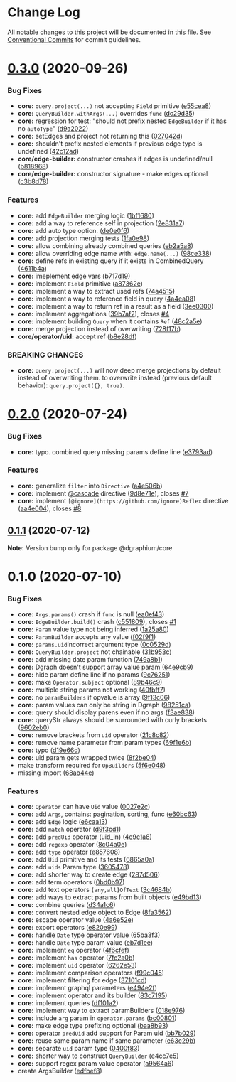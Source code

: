 # Change Log

All notable changes to this project will be documented in this file.
See [Conventional Commits](https://conventionalcommits.org) for commit guidelines.

# [0.3.0](https://github.com/binier/dgraphium/compare/@dgraphium/core@0.2.0...@dgraphium/core@0.3.0) (2020-09-26)


### Bug Fixes

* **core:** `query.project(...)` not accepting `Field` primitive ([e55cea8](https://github.com/binier/dgraphium/commit/e55cea8b46b174ead3b60aa8cb9385a04846af8c))
* **core:** `QueryBuilder.withArgs(...)` overrides `func` ([dc29d35](https://github.com/binier/dgraphium/commit/dc29d35be84916023b7aec9a1389421675b1197e))
* **core:** regression for test: "should not prefix nested `EdgeBuilder` if it has no `autoType`" ([d9a2022](https://github.com/binier/dgraphium/commit/d9a2022dfeaa413bad8d0fb9e887e0a1a87ff5ef))
* **core:** setEdges and project not returning this ([027042d](https://github.com/binier/dgraphium/commit/027042debb3b9a20bed37e9ec583caaddd991f00))
* **core:** shouldn't prefix nested elements if previous edge type is undefined ([42c12ad](https://github.com/binier/dgraphium/commit/42c12ad17ab2e5ecce5cca3f0005ea98c3d2bad4))
* **core/edge-builder:** constructor crashes if edges is undefined/null ([b818968](https://github.com/binier/dgraphium/commit/b8189689f71afeb4e378cdeb5d68366b046f0879))
* **core/edge-builder:** constructor signature - make edges optional ([c3b8d78](https://github.com/binier/dgraphium/commit/c3b8d78a93b6f8de2c027637f1e851be59201410))


### Features

* **core:** add `EdgeBuilder` merging logic ([1bf1680](https://github.com/binier/dgraphium/commit/1bf1680ac4b3883f767ed02e97b05d568bb87254))
* **core:** add a way to reference self in projection ([2e831a7](https://github.com/binier/dgraphium/commit/2e831a778b51295a71d0285471ec21a413d81fee))
* **core:** add auto type option. ([de0e0f6](https://github.com/binier/dgraphium/commit/de0e0f625c5c6b6e573b1c8ea2fee12a4ba0b46f))
* **core:** add projection merging tests ([1fa0e98](https://github.com/binier/dgraphium/commit/1fa0e985b4cad388edeeb3176786c2f5e113b798))
* **core:** allow combining already combined queries ([eb2a5a8](https://github.com/binier/dgraphium/commit/eb2a5a8eca81664d47c92fdf298471d9f6253a9a))
* **core:** allow overriding edge name with: `edge.name(...)` ([98ce338](https://github.com/binier/dgraphium/commit/98ce338761090a9688cf1c40e6f9e53ef7545b0b))
* **core:** define refs in existing query if it exists in CombinedQuery ([4611b4a](https://github.com/binier/dgraphium/commit/4611b4a63f7da8c8418f3fdb84c70d7aa9020a7b))
* **core:** imeplement edge vars ([b717d19](https://github.com/binier/dgraphium/commit/b717d193f6b36ce2892ac8aae8b06be7b7b5b219))
* **core:** implement `Field` primitive ([a87362e](https://github.com/binier/dgraphium/commit/a87362ebbe13fe702c9d2b9ecf19abd423507520))
* **core:** implement a way to extract used refs ([74a4515](https://github.com/binier/dgraphium/commit/74a4515c223011db253a732e39dbe0ced163913f))
* **core:** implement a way to reference field in query ([4a4ea08](https://github.com/binier/dgraphium/commit/4a4ea089ef7961d24f2461d00f21b727600cb90b))
* **core:** implement a way to return ref in a result as a field ([3ee0300](https://github.com/binier/dgraphium/commit/3ee0300352a000d65a7255d23795294f21f3751b))
* **core:** implement aggregations ([39b7af2](https://github.com/binier/dgraphium/commit/39b7af28ce55bf6dbbf0a0ba0cf1247564d23a26)), closes [#4](https://github.com/binier/dgraphium/issues/4)
* **core:** implement building `Query` when it contains `Ref` ([48c2a5e](https://github.com/binier/dgraphium/commit/48c2a5e49dd44072533da8f6ab368d814df7833f))
* **core:** merge projection instead of overwriting ([728f17b](https://github.com/binier/dgraphium/commit/728f17b20e97b53713dd5f88fff78b78fcb81026))
* **core/operator/uid:** accept ref ([b8e28df](https://github.com/binier/dgraphium/commit/b8e28dfa15fc9a770295648795a1ef56f3185ecf))


### BREAKING CHANGES

* **core:** `query.project(...)` will now deep merge projections by default instead of
overwriting them. to overwrite instead (previous default behavior): `query.project({}, true)`.





# [0.2.0](https://github.com/binier/dgraphium/compare/@dgraphium/core@0.1.1...@dgraphium/core@0.2.0) (2020-07-24)


### Bug Fixes

* **core:** typo. combined query missing params define line ([e3793ad](https://github.com/binier/dgraphium/commit/e3793ad674368c5aee3cb27f9849914403c0077c))


### Features

* **core:** generalize `filter` into `Directive` ([a4e506b](https://github.com/binier/dgraphium/commit/a4e506b2a64f91c267219e41e2f28ee2b7c7bbe6))
* **core:** implement [@cascade](https://github.com/cascade) directive ([9d8e71e](https://github.com/binier/dgraphium/commit/9d8e71e735faaaa25bc03fc26eacfcb970a1e739)), closes [#7](https://github.com/binier/dgraphium/issues/7)
* **core:** implement `[@ignore](https://github.com/ignore)Reflex` directive ([aa4e004](https://github.com/binier/dgraphium/commit/aa4e0042041cb9db6a7b8c6d6af7b3b4d533ebeb)), closes [#8](https://github.com/binier/dgraphium/issues/8)





## [0.1.1](https://github.com/binier/dgraphium/compare/@dgraphium/core@0.1.0...@dgraphium/core@0.1.1) (2020-07-12)

**Note:** Version bump only for package @dgraphium/core





# 0.1.0 (2020-07-10)


### Bug Fixes

* **core:** `Args.params()` crash if `func` is null ([ea0ef43](https://github.com/binier/dgraphium/commit/ea0ef43166f8a28997a501c1da3dd567d78a476e))
* **core:** `EdgeBuilder.build()` crash ([c551809](https://github.com/binier/dgraphium/commit/c551809cf1537e42c99a6551b2425715181887cc)), closes [#1](https://github.com/binier/dgraphium/issues/1)
* **core:** `Param` value type not being inferred ([1a25a80](https://github.com/binier/dgraphium/commit/1a25a80251a5b5a54ce7cc42a0cef52608e17df5))
* **core:** `ParamBuilder` accepts any value ([f02f9f1](https://github.com/binier/dgraphium/commit/f02f9f13b5f29b3389c04c16e04c4048f37fbb3a))
* **core:** `params.uid`incorrect argument type ([0c0529d](https://github.com/binier/dgraphium/commit/0c0529d251ebbbbe71bca81ff60888d05f3063cd))
* **core:** `QueryBuilder.project` not chainable ([31b953c](https://github.com/binier/dgraphium/commit/31b953ca52e66c4e87b81e1bcd06baae79fe2939))
* **core:** add missing date param function ([749a8b1](https://github.com/binier/dgraphium/commit/749a8b1f2eb3e6d3b62894e3a44e0cd3598d4148))
* **core:** Dgraph doesn't support array value param ([64e9cb9](https://github.com/binier/dgraphium/commit/64e9cb9fdcd6fc6fad85422167822a31e357c134))
* **core:** hide param define line if no params ([9c76251](https://github.com/binier/dgraphium/commit/9c76251e5708e0cfa21939ad657b6d5b3516d2fa))
* **core:** make `Operator.subject` optional ([89b46c9](https://github.com/binier/dgraphium/commit/89b46c91d5462d6e663bffa0055bf8f4e3ba0375))
* **core:** multiple string params not working ([40fbff7](https://github.com/binier/dgraphium/commit/40fbff7f35effa19607a402826d71d2d1ce7993e))
* **core:** no `paramBuilders` if opvalue is array ([9f13c06](https://github.com/binier/dgraphium/commit/9f13c06576527a2685d73a8cd4f5d04a046de499))
* **core:** param values can only be string in Dgraph ([98251ca](https://github.com/binier/dgraphium/commit/98251ca4182b728e074122f449fa1171b19eefce))
* **core:** query should display parens even if no args ([f3ae838](https://github.com/binier/dgraphium/commit/f3ae83856043faa8feab2ba4bbff2264f9fc1813))
* **core:** queryStr always should be surrounded with curly brackets ([9602eb0](https://github.com/binier/dgraphium/commit/9602eb03d942810e0d8c55ee52cb4a2a5c399d46))
* **core:** remove brackets from `uid` operator ([21c8c82](https://github.com/binier/dgraphium/commit/21c8c829a98b3392fb0150afae51ba417b4cb7dc))
* **core:** remove name parameter from param types ([69f1e6b](https://github.com/binier/dgraphium/commit/69f1e6b89cdc76615bd72edcc6a7957ce71b793d))
* **core:** typo ([d19e66d](https://github.com/binier/dgraphium/commit/d19e66d0f32611808db3d096755487b2d70cc951))
* **core:** uid param gets wrapped twice ([8f2be04](https://github.com/binier/dgraphium/commit/8f2be04ef22fb3e5e2eb79a22452b0ee32e2d669))
* make transform required for `OpBuilders` ([5f6e048](https://github.com/binier/dgraphium/commit/5f6e0488f76f54ca3b7974c7227e66b9c85e9065))
* missing import ([68ab44e](https://github.com/binier/dgraphium/commit/68ab44e09483020e1160999f02af469f42555a5b))


### Features

* **core:** `Operator` can have `Uid` value ([0027e2c](https://github.com/binier/dgraphium/commit/0027e2c7cdd8aac00735bddd8dfa345288d5f92c))
* **core:** add `Args`, contains: pagination, sorting, func ([e60bc63](https://github.com/binier/dgraphium/commit/e60bc639bb3420ea5e23ff681dd1ba08714985c7))
* **core:** add `Edge` logic ([e6caa13](https://github.com/binier/dgraphium/commit/e6caa13f428773887e174b674907fee0d9c6fad1))
* **core:** add `match` operator ([d9f3cd1](https://github.com/binier/dgraphium/commit/d9f3cd19aa2ae10e053a48eca07db4875227fe76))
* **core:** add `predUid` operator (uid_in) ([4e9e1a8](https://github.com/binier/dgraphium/commit/4e9e1a892c2d1779044659124c6fa3b17df174ff))
* **core:** add `regexp` operator ([8c04a0e](https://github.com/binier/dgraphium/commit/8c04a0ed408b8eaa5d8a0ec369b90fb66ec14cec))
* **core:** add `type` operator ([e857608](https://github.com/binier/dgraphium/commit/e85760895fb77f31f7a447b46bc2fe1443169cd6))
* **core:** add `Uid` primitive and its tests ([6865a0a](https://github.com/binier/dgraphium/commit/6865a0a617d685e6eee93b80e37ac76702458112))
* **core:** add `uids` Param type ([3605478](https://github.com/binier/dgraphium/commit/360547881f1d4b49b36e7f502392fac433ca8e2b))
* **core:** add shorter way to create edge ([287d506](https://github.com/binier/dgraphium/commit/287d50647749be152daaaac073993fadc40c75bf))
* **core:** add term operators ([0bd0b97](https://github.com/binier/dgraphium/commit/0bd0b979f4f00dcca7160a7c8b2d310ea6acbaf5))
* **core:** add text operators `[any,all]OfText` ([3c4684b](https://github.com/binier/dgraphium/commit/3c4684b68e5b970dfcfc2a1fea23322cb88aa39d))
* **core:** add ways to extract params from built objects ([e49bd13](https://github.com/binier/dgraphium/commit/e49bd1397fb32f56cb4a4d8bb3b598c58fe93122))
* **core:** combine queries ([d34a1c6](https://github.com/binier/dgraphium/commit/d34a1c6a66828c57710fe6ae53bc241c6e82390a))
* **core:** convert nested edge object to Edge ([8fa3562](https://github.com/binier/dgraphium/commit/8fa3562ad01303cc3cfa14c53f7c60870dddd2ef))
* **core:** escape operator value ([4a6e52e](https://github.com/binier/dgraphium/commit/4a6e52ef406fc46ff56c462b575bf2fb924855b0))
* **core:** export operators ([e820e99](https://github.com/binier/dgraphium/commit/e820e99998743a5702ffa92603a6904713c0a99f))
* **core:** handle `Date` type operator value ([65ba3f3](https://github.com/binier/dgraphium/commit/65ba3f359580e52d84f14ceac0ee13e475b7ed6c))
* **core:** handle `Date` type param value ([eb7d1ee](https://github.com/binier/dgraphium/commit/eb7d1eea6f4d2c1e2600b884dfa1d4fcef85200f))
* **core:** implement `eq` operator ([4f6cfef](https://github.com/binier/dgraphium/commit/4f6cfef61efc44772d81ab2804a3b3c84bdb1d45))
* **core:** implement `has` operator ([7fc2a0b](https://github.com/binier/dgraphium/commit/7fc2a0b98fe098e3dd9baa215885517cd223abe8))
* **core:** implement `uid` operator ([6262e53](https://github.com/binier/dgraphium/commit/6262e53977146707fd3d3e000b2b5b8aa1f96827))
* **core:** implement comparison operators ([f99c045](https://github.com/binier/dgraphium/commit/f99c045c46ef414626871fd9f10783422ebf731e))
* **core:** implement filtering for edge ([37101cd](https://github.com/binier/dgraphium/commit/37101cd8d015e40d2ae3f6be240a94c83ed0e057))
* **core:** implement graphql parameters ([e494e2f](https://github.com/binier/dgraphium/commit/e494e2f161827a4c72eeb414eb091e31b94369b9))
* **core:** implement operator and its builder ([83c7195](https://github.com/binier/dgraphium/commit/83c7195be6dc5b066005a377c016a65343d2358e))
* **core:** implement queries ([df101a2](https://github.com/binier/dgraphium/commit/df101a2bd705522f34a2701a8e85bdc116c1b22e))
* **core:** implement way to extract paramBuilders ([018e976](https://github.com/binier/dgraphium/commit/018e976a43808df8b339210ed06c8cfff8ada0ca))
* **core:** include `arg` param in `operator.params` ([bc00801](https://github.com/binier/dgraphium/commit/bc008018fe743fe149c918cba2510809a31b63b9))
* **core:** make edge type prefixing optional ([baa8b93](https://github.com/binier/dgraphium/commit/baa8b93ff72fcacfa223ccc219bab703e4239a97))
* **core:** operator `predUid` add support for Param uid ([bb7b029](https://github.com/binier/dgraphium/commit/bb7b029909db9f3b658e4122647f732f3c4e0ba4))
* **core:** reuse same param name if same parameter ([e63c29b](https://github.com/binier/dgraphium/commit/e63c29b528f966ca1304d8a5747f0c53a0de29bd))
* **core:** separate `uid` param type ([0400f83](https://github.com/binier/dgraphium/commit/0400f83432277ee44dfbc56015aac54a3e5705e5))
* **core:** shorter way to construct `QueryBuilder` ([e4cc7e5](https://github.com/binier/dgraphium/commit/e4cc7e500db5cb6695cfa35ae50f0d51bc385592))
* **core:** support regex param value operator ([a9564a6](https://github.com/binier/dgraphium/commit/a9564a6a1fda95bcc25300338ec0b71f3dafca15))
* create ArgsBuilder ([edfbef8](https://github.com/binier/dgraphium/commit/edfbef8cfaa0dcc09a9d9d0c95fdcb7dca0deabc))
